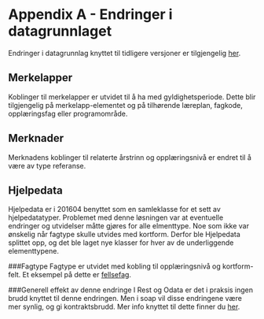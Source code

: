 # Appendix A - Endringer i datagrunnlaget
Endringer i datagrunnlag knyttet til tidligere versjoner er tilgjengelig [her](https://kl06-doc.gitbooks.io/kl06-public/content/appendix_a.html).

## Merkelapper
Koblinger til merkelapper er utvidet til å ha med gyldighetsperiode. Dette blir tilgjengelig på merkelapp-elementet og på tilhørende læreplan, fagkode, opplæringsfag eller programområde.

## Merknader
Merknadens koblinger til relaterte årstrinn og opplæringsnivå er endret til å være av type referanse.

## Hjelpedata
Hjelpedata er i 201604 benyttet som en samleklasse for et sett av hjelpedatatyper. Problemet med denne løsningen var at eventuelle endringer og utvidelser måtte gjøres for alle elmenttype. Noe som ikke var ønskelig når fagtype skulle utvides med kortform.
Derfor ble Hjelpedata splittet opp, og det ble laget nye klasser for hver av de underliggende elementtypene.

###Fagtype
Fagtype er utvidet med kobling til opplæringsnivå og kortform-felt.
Et eksempel på dette er [fellsefag](http://beta-data.udir.no/kl06/fagtype_fellesfag).

###Generell effekt av denne endringe
I Rest og Odata er det i praksis ingen brudd knyttet til denne endringen.
Men i soap vil disse endringene være mer synlig, og gi kontraktsbrudd. Mer info knyttet til dette finner du [her](https://kl06-doc.gitbooks.io/kl06-public/content/v/beta/appendix_b.html).






